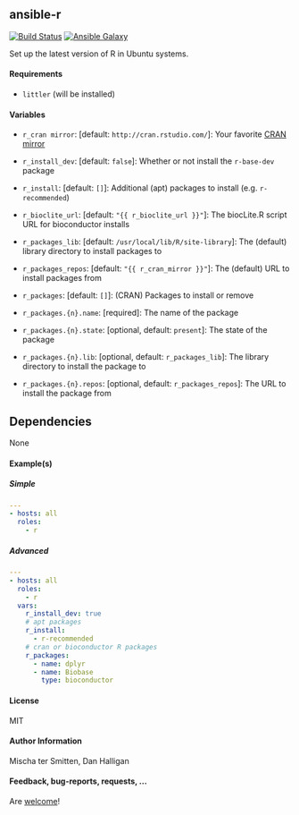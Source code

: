 ## ansible-r
 
[![Build Status](https://travis-ci.org/danhalligan/ansible-r.svg?branch=master)](https://travis-ci.org/danhalligan/ansible-r) [![Ansible Galaxy](http://img.shields.io/badge/ansible--galaxy-r-blue.svg)](https://galaxy.ansible.com/list#/roles/3831)

Set up the latest version of R in Ubuntu systems.

#### Requirements

* `littler` (will be installed)

#### Variables

* `r_cran mirror`: [default: `http://cran.rstudio.com/`]: Your favorite [CRAN mirror](http://cran.r-project.org/mirrors.html)
* `r_install_dev`: [default: `false`]: Whether or not install the `r-base-dev` package
* `r_install`: [default: `[]`]: Additional (apt) packages to install (e.g. `r-recommended`)
* `r_bioclite_url`: [default: `"{{ r_bioclite_url }}"`]: The biocLite.R script URL for bioconductor installs

* `r_packages_lib`: [default: `/usr/local/lib/R/site-library`]: The (default) library directory to install packages to
* `r_packages_repos`: [default: `"{{ r_cran_mirror }}"`]: The (default) URL to install packages from

* `r_packages`: [default: `[]`]: (CRAN) Packages to install or remove
* `r_packages.{n}.name`: [required]: The name of the package
* `r_packages.{n}.state`: [optional, default: `present`]: The state of the package
* `r_packages.{n}.lib`: [optional, default: `r_packages_lib`]: The library directory to install the package to
* `r_packages.{n}.repos`: [optional, default: `r_packages_repos`]: The URL to install the package from

## Dependencies

None

#### Example(s)

##### Simple

```yaml
---
- hosts: all
  roles:
    - r
```

##### Advanced

```yaml
---
- hosts: all
  roles:
    - r
  vars:
    r_install_dev: true
    # apt packages
    r_install:
      - r-recommended
    # cran or bioconductor R packages
    r_packages:
      - name: dplyr
      - name: Biobase
        type: bioconductor
```

#### License

MIT

#### Author Information

Mischa ter Smitten, Dan Halligan

#### Feedback, bug-reports, requests, ...

Are [welcome](https://github.com/danhalligan/ansible-r/issues)!

